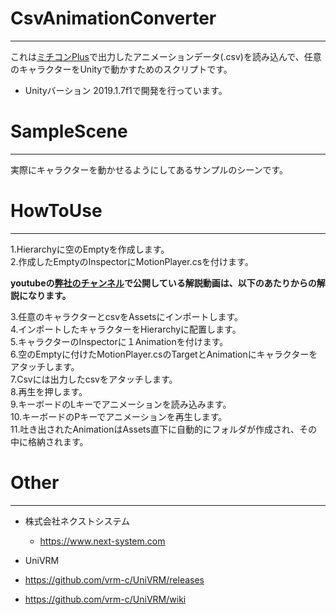 # CsvAnimationConverter
***
これは[ミチコンPlus](https://apps.apple.com/jp/app/ミチコンplus-スマホで全身モーキャプ/id1468862870)で出力したアニメーションデータ(.csv)を読み込んで、任意のキャラクターをUnityで動かすためのスクリプトです。
-  Unityバーション 2019.1.7f1で開発を行っています。

# SampleScene
***
実際にキャラクターを動かせるようにしてあるサンプルのシーンです。

# HowToUse
***
1.Hierarchyに空のEmptyを作成します。  
2.作成したEmptyのInspectorにMotionPlayer.csを付けます。  

**youtubeの[弊社のチャンネル](https://www.youtube.com/channel/UCSFOvi0cNXufDusurFMncYw)で公開している解説動画は、以下のあたりからの解説になります。**

3.任意のキャラクターとcsvをAssetsにインポートします。  
4.インポートしたキャラクターをHierarchyに配置します。  
5.キャラクターのInspectorに１Animationを付けます。  
6.空のEmptyに付けたMotionPlayer.csのTargetとAnimationにキャラクターをアタッチします。  
7.Csvには出力したcsvをアタッチします。  
8.再生を押します。    
9.キーボードのLキーでアニメーションを読み込みます。  
10.キーボードのPキーでアニメーションを再生します。  
11.吐き出されたAnimationはAssets直下に自動的にフォルダが作成され、その中に格納されます。

# Other
***
- 株式会社ネクストシステム
  -  https://www.next-system.com
  
-  UniVRM
  - https://github.com/vrm-c/UniVRM/releases
  - https://github.com/vrm-c/UniVRM/wiki



